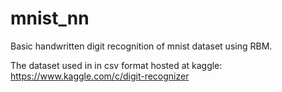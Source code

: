 # mnist_nn
Basic handwritten digit recognition of mnist dataset using RBM.

The dataset used in in csv format hosted at kaggle: https://www.kaggle.com/c/digit-recognizer
